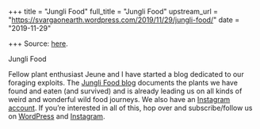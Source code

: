 +++
title = "Jungli Food"
full_title = "Jungli Food"
upstream_url = "https://svargaonearth.wordpress.com/2019/11/29/jungli-food/"
date = "2019-11-29"

+++
Source: [here](https://svargaonearth.wordpress.com/2019/11/29/jungli-food/).

Jungli Food

Fellow plant enthusiast Jeune and I have started a blog dedicated to our foraging exploits. The [Jungli Food blog](http://www.junglifood.wordpress.com) documents the plants we have found and eaten (and survived) and is already leading us on all kinds of weird and wonderful wild food journeys. We also have an [Instagram account](https://www.instagram.com/junglifood?r=nametag). If you’re interested in all of this, hop over and subscribe/follow us on [WordPress](http://www.junglifood.wordpress.com) and [Instagram](https://www.instagram.com/junglifood?r=nametag).
